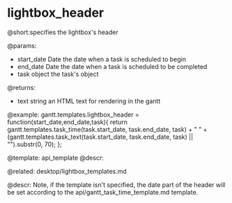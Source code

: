 lightbox_header
=============

@short:specifies the lightbox's header
	

@params:
- start_date	Date	the date when a task is scheduled to begin   
- end_date	Date	the date when a task is scheduled to be completed
- task	object	the task's object

@returns:
- text    string     an HTML text for rendering in the gantt


@example:
gantt.templates.lightbox_header = function(start_date,end_date,task){
	return gantt.templates.task_time(task.start_date, task.end_date, task)  +  "&nbsp;" +
    (gantt.templates.task_text(task.start_date, task.end_date, task) || "").substr(0, 70);
};

@template:	api_template
@descr:


@related:
	desktop/lightbox_templates.md





@descr:
Note, if the template isn't specified, the date part of the header will be set according to the api/gantt_task_time_template.md template.


    